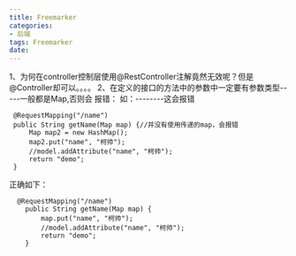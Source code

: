 ```yaml
---
title: Freemarker
categories:
- 后端
tags: Freemarker
date:
---
```


1、为何在controller控制层使用@RestController注解竟然无效呢？但是 
   @Controller却可以。。。。
2、在定义的接口的方法中的参数中一定要有参数类型-----一般都是Map,否则会 
   报错：
   如：--------这会报错
   ~~~
    @RequestMapping("/name")
    public String getName(Map map) {//并没有使用传递的map，会报错
        Map map2 = new HashMap();
        map2.put("name", "柯帅");
        //model.addAttribute("name", "柯帅");
        return "demo";
    }
~~~

正确如下：
~~~
  @RequestMapping("/name")
    public String getName(Map map) {
        map.put("name", "柯帅");
        //model.addAttribute("name", "柯帅");
        return "demo";
    }